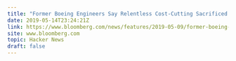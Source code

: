 ```yaml
---
title: "Former Boeing Engineers Say Relentless Cost-Cutting Sacrificed Safety"
date: 2019-05-14T23:24:21Z
link: https://www.bloomberg.com/news/features/2019-05-09/former-boeing-engineers-say-relentless-cost-cutting-sacrificed-safety?utm_medium=RSS&utm_source=hune
site: www.bloomberg.com
topic: Hacker News
draft: false
---
```

